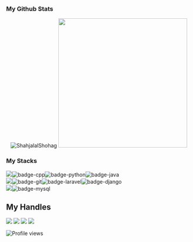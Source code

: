 ### My Github Stats
<p align="center"> <img src="https://github-readme-stats.vercel.app/api?username=ShahjalalShohag&show_icons=true&theme=gotham" alt="ShahjalalShohag" />
 <a href="#"><img src="https://github-readme-stats.vercel.app/api?username=ShahjalalShohag&show_icons=true&count_private=true&theme=dark" width="350"></a>

### My Stacks
<img src="https://img.shields.io/badge/Languages-black?style=for-the-badge&logo=plex&logoColor=FFFFFF">![badge-cpp](https://img.shields.io/badge/c%2B%2B-black?style=for-the-badge&logo=c%2B%2B&logoColor=79740e&labelColor=050303)![badge-python](https://img.shields.io/badge/python-black?style=for-the-badge&logo=python&logoColor=79740e&labelColor=050303)![badge-java](https://img.shields.io/badge/java-black?style=for-the-badge&logo=java&logoColor=79740e&labelColor=050303) <br/>
<img src="https://img.shields.io/badge/Frameworks-black?style=for-the-badge&logo=IPFS&logoColor=FFFFFF">![badge-git](https://img.shields.io/badge/git-black?style=for-the-badge&logo=git&logoColor=79740e&labelColor=050303)![badge-laravel](https://img.shields.io/badge/laravel-black?style=for-the-badge&logo=laravel&logoColor=79740e&labelColor=050303)![badge-django](https://img.shields.io/badge/django-black?style=for-the-badge&logo=django&logoColor=79740e&labelColor=050303) <br/>
<img src="https://img.shields.io/badge/Database-black?style=for-the-badge&logo=Redis&logoColor=FFFFFF">![badge-mysql](https://img.shields.io/badge/mysql-black?style=for-the-badge&logo=mysql&logoColor=79740e&labelColor=050303)

## My Handles
 [<img src="https://img.shields.io/badge/ShahjalalShohag-black?style=for-the-badge&logo=linkedin&logoColor=white">](https://www.linkedin.com/in/shahjalal-shohag-394332156/)
 [<img src="https://img.shields.io/badge/ShahjalalShohag-black?style=for-the-badge&logo=SVG&logoColor=79740e">](https://profile-summary-for-github.com/user/ShahjalalShohag) 
 [<img src="https://img.shields.io/badge/YouKn0wWho-black?style=for-the-badge&logo=SVG&logoColor=79740e">](https://codeforces.com/profile/YouKn0wWho) 
 [<img src="https://img.shields.io/badge/sjshohag-black?style=for-the-badge&logo=SVG&logoColor=79740e">](https://www.codechef.com/users/sjshohag) 

![Profile views](https://gpvc.arturio.dev/ShahjalalShohag)
